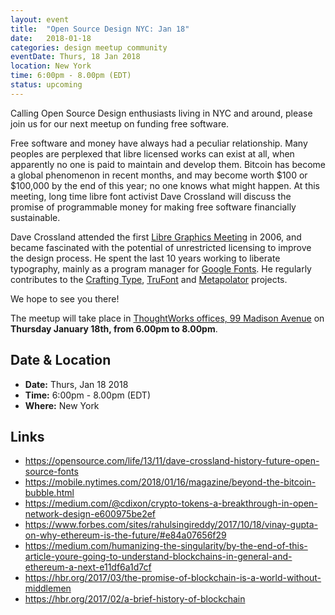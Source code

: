 ```yaml
---
layout: event
title:  "Open Source Design NYC: Jan 18"
date:   2018-01-18
categories: design meetup community
eventDate: Thurs, 18 Jan 2018
location: New York
time: 6:00pm - 8.00pm (EDT)
status: upcoming
---
```


Calling Open Source Design enthusiasts living in NYC and around, please join us for our next meetup on funding free software.

Free software and money have always had a peculiar relationship.
Many peoples are perplexed that libre licensed works can exist at all, when apparently no one is paid to maintain and develop them.
Bitcoin has become a global phenomenon in recent months, and may become worth $100 or $100,000 by the end of this year;
no one knows what might happen.
At this meeting, long time libre font activist Dave Crossland will discuss the promise of programmable money for making free software financially sustainable.

Dave Crossland attended the first [Libre Graphics Meeting](https://libregraphicsmeeting.org) in 2006, and became fascinated with the potential of unrestricted licensing to improve the design process.
He spent the last 10 years working to liberate typography, mainly as a program manager for [Google Fonts](https://fonts.google.com).
He regularly contributes to the [Crafting Type](https://craftingtype.com), [TruFont](https://trufont.github.io) and [Metapolator](https://metapolator.com) projects. 

We hope to see you there!

The meetup will take place in [ThoughtWorks offices, 99 Madison Avenue](https://www.google.com/maps/place/ThoughtWorks,+Inc./@40.7446828,-73.9870632,17z/data=!4m5!3m4!1s0x89c259a7c4fab243:0x7a7b1b141a048edf!8m2!3d40.7446828!4d-73.9848745) on **Thursday January 18th, from 6.00pm to 8.00pm**.

## Date & Location

- **Date:** Thurs, Jan 18 2018
- **Time:** 6:00pm - 8.00pm (EDT)
- **Where:** New York

## Links

* https://opensource.com/life/13/11/dave-crossland-history-future-open-source-fonts
* https://mobile.nytimes.com/2018/01/16/magazine/beyond-the-bitcoin-bubble.html
* https://medium.com/@cdixon/crypto-tokens-a-breakthrough-in-open-network-design-e600975be2ef
* https://www.forbes.com/sites/rahulsingireddy/2017/10/18/vinay-gupta-on-why-ethereum-is-the-future/#e84a07656f29
* https://medium.com/humanizing-the-singularity/by-the-end-of-this-article-youre-going-to-understand-blockchains-in-general-and-ethereum-a-next-e11df6a1d7cf
* https://hbr.org/2017/03/the-promise-of-blockchain-is-a-world-without-middlemen
* https://hbr.org/2017/02/a-brief-history-of-blockchain
